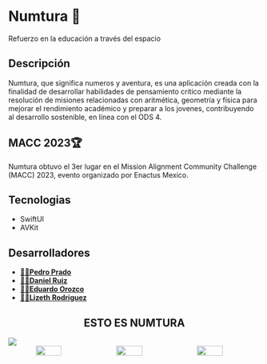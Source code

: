<h1> Numtura 🚀</h1>
Refuerzo en la educación a través del espacio

<h2>Descripción</h2>
Numtura, que significa numeros y aventura, es una aplicación creada con la finalidad de desarrollar habilidades de pensamiento critico mediante la resolución de misiones relacionadas con aritmética, geometría y física para mejorar el rendimiento académico y preparar a los jovenes, contribuyendo al desarrollo sostenible, en línea con el ODS 4. 

<h2>MACC 2023🏆</h2>
Numtura obtuvo el 3er lugar en el Mission Alignment Community Challenge (MACC) 2023, evento organizado por Enactus Mexico. 

<h2>Tecnologias</h2>
<ul>
  <li>SwiftUI</li>
  <li>AVKit</li>
</ul>

<h2>Desarrolladores</h2>
<ul>
 <li><a href="https://github.com/B1PO"><strong>👨‍💻Pedro Prado</strong></a></li> 
 <li><a href="https://github.com/DanielRuis"><strong>👨‍💻Daniel Ruiz</strong></a></li>
 <li><a href="https://github.com/Eduardo-Orozco-67"><strong>👨‍💻Eduardo Orozco</strong></a></li>
 <li><a href="https://github.com/lizeth45"><strong>👩‍💻Lizeth Rodriguez</strong></a></li>
</ul>

<h2 align="center">ESTO ES NUMTURA</h2>
<img src="https://github.com/lizeth45/Numtura/blob/main/Numtura%20Resources/mainViews.png">
<div style="display: flex" align="center">
  <img width="32%" src="https://github.com/lizeth45/Numtura/blob/main/Numtura%20Resources/arimex.png">
  <img width="32%" src="https://github.com/lizeth45/Numtura/blob/main/Numtura%20Resources/geosEx.png">
  <img width="32%" src="https://github.com/lizeth45/Numtura/blob/main/Numtura%20Resources/newex.png">
</div>

